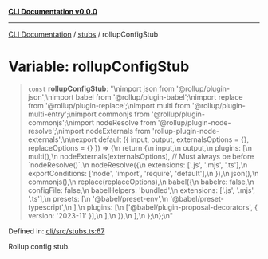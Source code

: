 [**CLI Documentation v0.0.0**](../../README.md)

***

[CLI Documentation](../../modules.md) / [stubs](../README.md) / rollupConfigStub

# Variable: rollupConfigStub

> `const` **rollupConfigStub**: "\nimport json from '@rollup/plugin-json';\nimport babel from '@rollup/plugin-babel';\nimport replace from '@rollup/plugin-replace';\nimport multi from '@rollup/plugin-multi-entry';\nimport commonjs from '@rollup/plugin-commonjs';\nimport nodeResolve from '@rollup/plugin-node-resolve';\nimport nodeExternals from 'rollup-plugin-node-externals';\n\nexport default (\{ input, output, externalsOptions = \{\}, replaceOptions = \{\} \}) =\> \{\n  return \{\n    input,\n    output,\n    plugins: \[\n      multi(),\n      nodeExternals(externalsOptions), // Must always be before \`nodeResolve()\`.\n      nodeResolve(\{\n        extensions: \['.js', '.mjs', '.ts'\],\n        exportConditions: \['node', 'import', 'require', 'default'\],\n      \}),\n      json(),\n      commonjs(),\n      replace(replaceOptions),\n      babel(\{\n        babelrc: false,\n        configFile: false,\n        babelHelpers: 'bundled',\n        extensions: \['.js', '.mjs', '.ts'\],\n        presets: \[\n          '@babel/preset-env',\n          '@babel/preset-typescript',\n        \],\n        plugins: \[\n          \['@babel/plugin-proposal-decorators', \{ version: '2023-11' \}\],\n        \],\n      \}),\n    \],\n  \};\n\};\n"

Defined in: [cli/src/stubs.ts:67](https://github.com/stonemjs/cli/blob/918c4879f2a7715f30d46038936ca1a10bb41202/src/stubs.ts#L67)

Rollup config stub.
